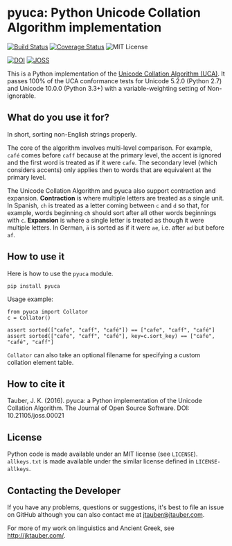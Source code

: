 # pyuca: Python Unicode Collation Algorithm implementation

[![Build Status](http://img.shields.io/travis/jtauber/pyuca.svg)](https://travis-ci.org/jtauber/pyuca)
[![Coverage Status](http://img.shields.io/coveralls/jtauber/pyuca.svg)](https://coveralls.io/r/jtauber/pyuca?branch=master)
![MIT License](http://img.shields.io/badge/license-MIT-brightgreen.svg)

[![DOI](https://zenodo.org/badge/3769/jtauber/pyuca.svg)](https://zenodo.org/badge/latestdoi/3769/jtauber/pyuca)
[![JOSS](http://joss.theoj.org/papers/10.21105/joss.00021/status.svg)](http://joss.theoj.org/papers/10.21105/joss.00021)


This is a Python implementation of the
[Unicode Collation Algorithm (UCA)](http://unicode.org/reports/tr10/). It
passes 100% of the UCA conformance tests for Unicode 5.2.0 (Python 2.7) and
Unicode 10.0.0 (Python 3.3+) with a variable-weighting setting of Non-ignorable.

## What do you use it for?

In short, sorting non-English strings properly.

The core of the algorithm involves multi-level comparison. For example,
``café`` comes before ``caff`` because at the primary level, the accent is
ignored and the first word is treated as if it were ``cafe``. The secondary
level (which considers accents) only applies then to words that are equivalent
at the primary level.

The Unicode Collation Algorithm and pyuca also support contraction and
expansion. **Contraction** is where multiple letters are treated as a single
unit. In Spanish, ``ch`` is treated as a letter coming between ``c`` and ``d``
so that, for example, words beginning ``ch`` should sort after all other words
beginnings with ``c``. **Expansion** is where a single letter is treated as
though it were multiple letters. In German, ``ä`` is sorted as if it were
``ae``, i.e. after ``ad`` but before ``af``.

## How to use it

Here is how to use the ``pyuca`` module.

    pip install pyuca

Usage example:

    from pyuca import Collator
    c = Collator()

    assert sorted(["cafe", "caff", "café"]) == ["cafe", "caff", "café"]
    assert sorted(["cafe", "caff", "café"], key=c.sort_key) == ["cafe", "café", "caff"]

``Collator`` can also take an optional filename for specifying a custom
collation element table.

## How to cite it

Tauber, J. K. (2016). pyuca: a Python implementation of the Unicode Collation Algorithm. The Journal of Open Source Software. DOI: 10.21105/joss.00021

## License

Python code is made available under an MIT license (see `LICENSE`).
`allkeys.txt` is made available under the similar license defined in
`LICENSE-allkeys`.

## Contacting the Developer

If you have any problems, questions or suggestions, it's best to file an issue
on GitHub although you can also contact me at jtauber@jtauber.com.

For more of my work on linguistics and Ancient Greek, see
<http://jktauber.com/>.
